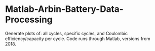 # Matlab-Arbin-Battery-Data-Processing
Generate plots of: all cycles, specific cycles, and Coulombic efficiency/capacity per cycle. Code runs through Matlab, versions from 2018.

